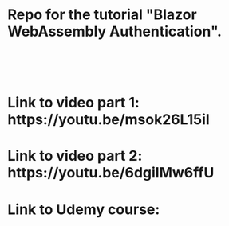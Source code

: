 # Repo for the tutorial "Blazor WebAssembly Authentication".
<br />
<br />
<br />
<h1> Link to video part 1: https://youtu.be/msok26L15iI </h1>
<h1> Link to video part 2: https://youtu.be/6dgiIMw6ffU </h1>
<h1>Link to Udemy course: </h1>
